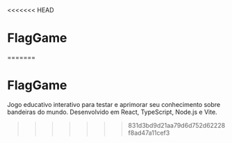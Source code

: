 <<<<<<< HEAD
# FlagGame
=======
# FlagGame
Jogo educativo interativo para testar e aprimorar seu conhecimento sobre bandeiras do mundo. Desenvolvido em React, TypeScript, Node.js e Vite.
>>>>>>> 831d3bd9d21aa79d6d752d62228f8ad47a11cef3
